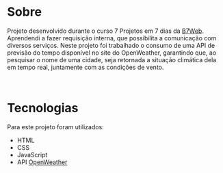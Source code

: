 # Sobre

Projeto desenvolvido durante o curso 7 Projetos em 7 dias da [B7Web](https://b7web.com.br/).
Aprendendi a fazer requisição interna, que possibilita a comunicação com diversos serviços.
Neste projeto foi trabalhado o consumo de uma API de previsão do tempo disponível no site do OpenWeather, garantindo que, ao pesquisar o nome de uma cidade, seja retornada a situação climática dela em tempo real, juntamente com as condições de vento.

<br>

# Tecnologias
Para este projeto foram utilizados:
 - HTML
 - CSS
 - JavaScript
 - API [OpenWeather](https://openweathermap.org/)
